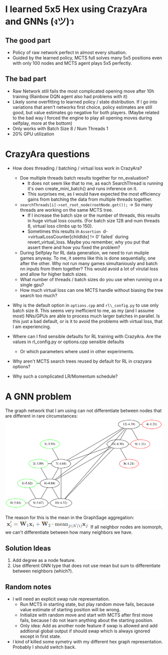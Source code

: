 # I learned 5x5 Hex using CrazyAra and GNNs (งツ)ว
## The good part
+ Policy of raw network perfect in almost every situation.
+ Guided by the learned policy, MCTS full solves many 5x5 positions even with only 100 nodes and MCTS agent plays 5x5 perfectly.
## The bad part
+ Raw Network still fails the most complicated opening move after 10h training (Rainbow DQN agent also had problems with it)
+ Likely some overfitting to learned policy / state distribution. If I go into variations that aren't networks first choice, policy estimates are still good, but value estimates go negative for both players. (Maybe related to the bad way I forced the engine to play all opening moves during selfplay, more at the bottom)
+ Only works with Batch Size 8 / Num Threads 1
+ 20% GPU utilization

# CrazyAra questions
+ How does threading / batching / virtual loss work in CrazyAra?
	- Doe multiple threads batch results together for nn\_evaluation?
		* It does not seem like that to me, as each SearchThread is running it's own create_mini_batch() and runs inference on it.
		* This surprises me, as I would have expected the most efficiency gains from batching the data from multiple threads together.
	- `searchThreads[i]->set_root_node(rootNode.get());` -> So many threads are working on the same MCTS tree.
		* If I increase the batch size or the number of threads, this results in huge virtual loss counts. (For batch size 128 and num threads 8, virtual loss climbs up to 150).
		* Sometimes this results in `Assertion `d->virtualLossCounter[childIdx] != 0' failed` during revert_virtual_loss. Maybe you remember, why you put that assert there and how you fixed the problem?
	- During Selfplay for RL data generation, we need to run muliple games anyway. To me, it seems like this is done sequentially, one after the other. Why not run many games simultaniously and batch nn inputs from them together? This would avoid a lot of virutal loss and allow for higher batch sizes. 
	- What number of threads / batch sizes do you use when running on a single gpu?
	- How much virtual loss can one MCTS handle without biasing the tree search too much?

+ Why is the default option in `options.cpp` and `rl\_config.py` to use only batch size 8. This seems very inefficient to me, as my (and I assume most) NNs/GPUs are able to process much larger batches in parallel. Is this just a bad default, or is it to avoid the problems with virtual loss, that I am experiencing.
+ Where can I find sensible defaults for RL training with CrazyAra. Are the values in rl\_config.py or options.cpp sensible defaults
	- Or which parameters where used in other experiments.
+ Why aren't MCTS search trees reused by default for RL in crazyara options?
+ Why such a complicated LR/Momentum schedule?

# A GNN problem
The graph network that I am using can not differentiate between nodes that are different in rare circumstances:  
![problem graph](problem_graph.png)  

The reason for this is the mean in the GraphSage aggregation:
![equation](GraphSage_equation.png)
If all neighbor nodes are isomorph, we can't differentiate between how many neighbors we have.
## Solution Ideas
1. Add degree as a node feature.
2. Use different GNN type that does not use mean but sum to differentiate between neighbors (which?).

## Random notes
+ I will need an explicit swap rule representation.
	- Run MCTS in starting state, but play random move fails, because value estimate of starting position will be wrong.
	- Initialize with random move and start with MCTS after first move fails, because I do not learn anything about the starting position.
	- Only idea: Add as another node feature if swap is allowed and add addtional global output if should swap which is always ignored except in first state.
+ I kind of killed some symetry with my different hex graph representation. Probably I should switch back.
